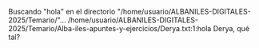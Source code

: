 Buscando "hola" en el directorio "/home/usuario/ALBANILES-DIGITALES-2025/Temario/"...
/home/usuario/ALBANILES-DIGITALES-2025/Temario/Alba-iles-apuntes-y-ejercicios/Derya.txt:1:hola Derya, qué tal?
